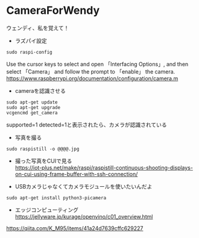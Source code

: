 # CameraForWendy
ウェンディ、私を覚えて！

 - ラズパイ設定
```
sudo raspi-config
```
Use the cursor keys to select and open 「Interfacing Options」, and then select 「Camera」 and follow the prompt to 「enable」 the camera.
https://www.raspberrypi.org/documentation/configuration/camera.m

 - cameraを認識させる
```
sudo apt-get update
sudo apt-get upgrade
vcgencmd get_camera
```
supported=1 detected=1と表示されたら、カメラが認識されている  

 - 写真を撮る
```
sudo raspistill -o @@@@.jpg
```

 - 撮った写真をCUIで見る  
https://iot-plus.net/make/raspi/raspistill-continuous-shooting-displays-on-cui-using-frame-buffer-with-ssh-connection/

 - USBカメラじゃなくてカメラモジュールを使いたいんだよ
```
sudo apt-get install python3-picamera
```

 - エッジコンピューティング  
 https://jellyware.jp/kurage/openvino/c01_overview.html
  
https://qiita.com/K_M95/items/41a24d7639cffc629227
